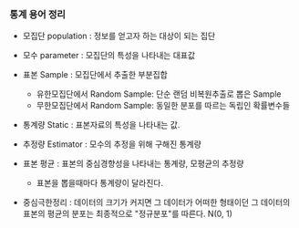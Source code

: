 ### 통계 용어 정리

+ 모집단 population : 정보를 얻고자 하는 대상이 되는 집단
+ 모수 parameter : 모집단의 특성을 나타내는 대표값
+ 표본 Sample : 모집단에서 추출한 부분집합
   - 유한모집단에서 Random Sample: 단순 랜덤 비복원추출로 뽑은 Sample
   - 무한모집단에서 Random Sample: 동일한 분포를 따르는 독립인 확률변수들

+ 통계량 Static : 표본자료의 특성을 나타내는 값.
+ 추정량 Estimator : 모수의 추정을 위해 구해진 통계량
+ 표본 평균 : 표본의 중심경향성을 나타내는 통계량, 모평균의 추정량
  - 표본을 뽑을때마다 통계량이 달라진다. 
  
+ 중심극한정리 : 데이터의 크기가 커지면 그 데이터가 어떠한 형태이던 그 데이터의 표본의 평균의 분포는 최종적으로 "정규분포"를 따른다. N(0, 1)
